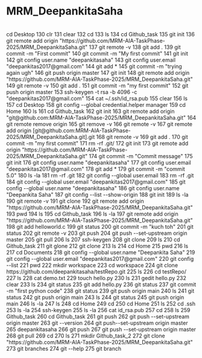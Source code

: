 # MRM_DeepankitaSaha
<br>
cd Desktop
  130  clr
  131  clear
  132  cd 
  133  ls
  134  cd Github_task
  135  git init
  136  git remote add origin "https://github.com/MRM-AIA-TaskPhase-2025/MRM_DeepankitaSaha.git"
  137  git remote -v
  138  git add .
  139  git commit -m "First commit"
  140  git commit -m "My first commit"
  141  git init
  142  git config user.name "deepankitasaha"
  143  git config user.email "deepankitas2017@gmail.com"
  144  git add *
  145  git commit -m "trying again ugh"
  146  git push origin master
  147  git init
  148  git remote add origin "https://github.com/MRM-AIA-TaskPhase-2025/MRM_DeepankitaSaha.git"
  149  git remote -v
  150  git add .
  151  git commit -m "my first commit"
  152  git push origin master
  153  ssh-keygen -t rsa -b 4096 -c "deepankitas2017@gmail.com"
  154  cat ~/.ssh/id_rsa.pub
  155  clear
  156  ls
  157  cd Desktop
  158  git config --global credential.helper manager
  159  cd Home
  160  ls
  161  cd Github_task
  162  git init
  163  git remote add origin "git@github.com:MRM-AIA-TaskPhase-2025/MRM_DeepankitaSaha.git"
  164  git remote remove origin
  165  git remove -v
  166  git remote -v
  167  git remote add origin [git@github.com:MRM-AIA-TaskPhase-2025/MRM_DeepankitaSaha.git].git
  168  git remote -v
  169  git add .
  170  git commit -m "my first commit"
  171  rm -rf .git/
  172  git init
  173  git remote add origin "https://github.com/MRM-AIA-TaskPhase-2025/MRM_DeepankitaSaha.git"
  174  git commit -m "Commit message"
  175  git init
  176  git config user.name "deepankitasaha"
  177  git config user.email "deepankitas2017@gmail.com"
  178  git add *
  179  git commit -m "commit 5.0"
  180  ls -la
  181  rm -rf .git
  182  git config --global user.email 
  183  rm -rf .git
  184  git config --global user.email "deepankitas2017@gmail.com"
  185  git config --global user.name "deepankitasaha"
  186  git config user.name "Deepankita Saha"
  187  git config --list --show-origin
  188  git init
  189  ls -la
  190  git remote -v
  191  git clone
  192  git remote add origin "https://github.com/MRM-AIA-TaskPhase-2025/MRM_DeepankitaSaha.git"
  193  pwd
  194  ls
  195  cd Github_task
  196  ls -la
  197  git remote add origin "https://github.com/MRM-AIA-TaskPhase-2025/MRM_DeepankitaSaha.git"
  198  git add helloworld.c
  199  git status
  200  git commit -m "kuch toh"
  201  git status
  202  git remote -v
  203  git push
  204  git push --set-upstream origin master
  205  git pull
  206  ls
  207  ssh-keygen
  208  git clone
  209  ls
  210  cd Github_task
  211  git glone
  212  git clone
  213  ls
  214  cd Home
  215  pwd
  216  ls
  217  cd Documents
  218  git config --global user.name "Deepankita Saha"
  219  git config --global user.email "deepankitas2017@gmail.com"
  220  git config --list
  221  pwd
  222  mkdir workspace
  223  cd workspace
  224  git clone https://github.com/deepankitasaha/testRepo.git
  225  ls 
  226  cd testRepo/
  227  ls
  228  cat demo.txt
  229  touch hello.py
  230  ls
  231  gedit hello.py
  232  clear
  233  ls
  234  git status
  235  git add hello.py
  236  git status
  237  git commit -m "first python code"
  238  git status
  239  git push origin main
  240  ls
  241  git status
  242  git push origin main
  243  ls
  244  git status
  245  git push origin main
  246  ls -la
  247  ls
  248  cd Home
  249  cd
  250  cd Home
  251  ls
  252  cd .ssh
  253  ls -la
  254  ssh-keygen
  255  ls -la
  256  cat id_rsa.pub
  257  cd
  258  ls
  259  Github_task
  260  cd Github_task
  261  git push
  262  git push --set-upstream origin master
  263  git --version
  264  git push--set-upstream origin master
  265  deepankitasaha
  266  git push
  267  git push --set-upstream origin master
  268  git pull
  269  cd
  270  ls
  271  mkdir Github_task_2
  272  git clone "https://github.com/MRM-AIA-TaskPhase-2025/MRM_DeepankitaSaha.git"
  273  git branches
  274  git --help
  275  git branch

